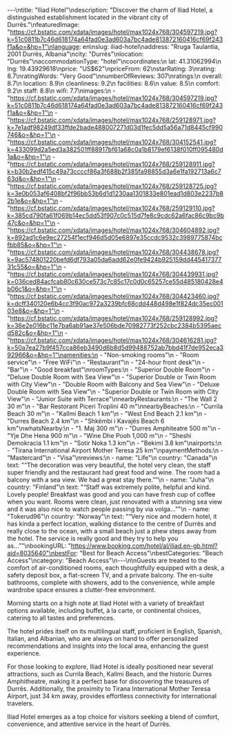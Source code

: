 ---\ntitle: "Iliad Hotel"\ndescription: "Discover the charm of Iliad Hotel, a distinguished establishment located in the vibrant city of Durrës."\nfeaturedImage: "https://cf.bstatic.com/xdata/images/hotel/max1024x768/304597219.jpg?k=51c0811b7c46d618174a64fad0e3ad603a7bc4ade813872160416cf69f243f1a&o=&hp=1"\nlanguage: en\nslug: iliad-hotel\naddress: "Rruga Taulantia, 2001 Durrës, Albania"\ncity: "Durrës"\nlocation: "Durrës"\naccommodationType: "hotel"\ncoordinates:\n  lat: 41.31062994\n  lng: 19.43929618\nprice: "US$62"\npriceFrom: 62\nstarRating: 3\nrating: 8.7\nratingWords: "Very Good"\nnumberOfReviews: 307\nratings:\n  overall: 8.7\n  location: 8.9\n  cleanliness: 9.2\n  facilities: 8.6\n  value: 8.5\n  comfort: 9.2\n  staff: 8.8\n  wifi: 7.7\nimages:\n  - "https://cf.bstatic.com/xdata/images/hotel/max1024x768/304597219.jpg?k=51c0811b7c46d618174a64fad0e3ad603a7bc4ade813872160416cf69f243f1a&o=&hp=1"\n  - "https://cf.bstatic.com/xdata/images/hotel/max1024x768/259128971.jpg?k=7e1adf98249df33ffde2bade488007271d03d1fec5dd5a56a71d8445cf990746&o=&hp=1"\n  - "https://cf.bstatic.com/xdata/images/hotel/max1024x768/304152541.jpg?k=433099d2a5ed3a382501ff88917bf61a68c0a1b8179ef6138f010ff095480d1a&o=&hp=1"\n  - "https://cf.bstatic.com/xdata/images/hotel/max1024x768/259128911.jpg?k=b30b2edf415c49a73ccccf86a3f688b2f385fa98855d3a6e1fa192713a6c763d&o=&hp=1"\n  - "https://cf.bstatic.com/xdata/images/hotel/max1024x768/259128725.jpg?k=3e0b053af6408bf2f96bb53b6d1d1230aa1301833e801ead1d803e2237b82b1e&o=&hp=1"\n  - "https://cf.bstatic.com/xdata/images/hotel/max1024x768/259129110.jpg?k=385cd790fa61f069b14ec5dd53f907c0c515d7fe8c9cdc62a6fac86c9bc9b47c&o=&hp=1"\n  - "https://cf.bstatic.com/xdata/images/hotel/max1024x768/304604892.jpg?k=892ad1c6e9ec27254f1ecf946d5d05e6897e35ccdc9532c3989775874bcfbb85&o=&hp=1"\n  - "https://cf.bstatic.com/xdata/images/hotel/max1024x768/304438678.jpg?k=9ac574801220befd6df793a05da6add62e0fe9424b925159dd44541737731c55&o=&hp=1"\n  - "https://cf.bstatic.com/xdata/images/hotel/max1024x768/304439931.jpg?k=036ced84acfcab80c630ce573c7c85c17c0d0c65257ce55d485180428e4b06c1&o=&hp=1"\n  - "https://cf.bstatic.com/xdata/images/hotel/max1024x768/304423460.jpg?k=dcff340120e6b4cc3f90ac972a3239bfc68cdd448d498e1f824dc35ec00103e8&o=&hp=1"\n  - "https://cf.bstatic.com/xdata/images/hotel/max1024x768/259128992.jpg?k=36e2e016bc11e7ba6ab91ae37e506bde70982773f252cbc2384b5395aecd582c&o=&hp=1"\n  - "https://cf.bstatic.com/xdata/images/hotel/max1024x768/304616281.jpg?k=50a7ea27b9f457cca86eb3490d6b8d5d99488752ab7bbd41f7de952eca392966&o=&hp=1"\namenities:\n  - "Non-smoking rooms"\n  - "Room service"\n  - "Free WiFi"\n  - "Restaurant"\n  - "24-hour front desk"\n  - "Bar"\n  - "Good breakfast"\nroomTypes:\n  - "Superior Double Room"\n  - "Deluxe Double Room with Sea View"\n  - "Superior Double or Twin Room with City View"\n  - "Double Room with Balcony and Sea View"\n  - "Deluxe Double Room with Sea View"\n  - "Superior Double or Twin Room with City View"\n  - "Junior Suite with Terrace"\nnearbyRestaurants:\n  - "The Wall 2 30 m"\n  - "Bar Restorant Piceri Troplini 40 m"\nnearbyBeaches:\n  - "Currila Beach 30 m"\n  - "Kallmi Beach 1 km"\n  - "West End Beach 2.1 km"\n  - "Durres Beach 2.4 km"\n  - "Shkëmbi i Kavajës Beach 6 km"\nwhatsNearby:\n  - "1. Maj 300 m"\n  - "Durres Amphiteatre 500 m"\n  - "Yje Dhe Hena 900 m"\n  - "Wine Dhe Pooh 1,000 m"\n  - "Sheshi Demokracia 1.1 km"\n  - "Sotir Noka 1.3 km"\n  - "Bekimi 3.8 km"\nairports:\n  - "Tirana International Airport Mother Teresa 25 km"\npaymentMethods:\n  - "Mastercard"\n  - "Visa"\nreviews:\n  - name: "Life"\n    country: "Canada"\n    text: "“The decoration was very beautiful, the hotel very clean, the staff super friendly and the restaurant had great food and wine. The room had a balcony with a sea view. We had a great stay there.”"\n  - name: "Juha"\n    country: "Finland"\n    text: "“Staff was extremely polite, helpful and kind. Lovely people! Breakfast was good and you can have fresh cup of coffee when you want. Rooms were clean, just renovated with a stunning sea view and it was also nice to watch people passing by via volga...”"\n  - name: "Tokerud96"\n    country: "Norway"\n    text: "“Very nice and modern hotel, it has kinda a perfect location, walking distance to the centre of Durrës and really close to the ocean, with a small beach just a phew steps away from the hotel.
The service is really good and they try to help you as...”"\nbookingURL: "https://www.booking.com/hotel/al/iliad.en-gb.html?aid=8035640"\nbestFor: "Best for Beach Access"\nbestCategories: "Beach Access"\ncategory: "Beach Access"\n---\n\nGuests are treated to the comfort of air-conditioned rooms, each thoughtfully equipped with a desk, a safety deposit box, a flat-screen TV, and a private balcony. The en-suite bathrooms, complete with showers, add to the convenience, while ample wardrobe space ensures a clutter-free environment.

Morning starts on a high note at Iliad Hotel with a variety of breakfast options available, including buffet, à la carte, or continental choices, catering to all tastes and preferences.

The hotel prides itself on its multilingual staff, proficient in English, Spanish, Italian, and Albanian, who are always on hand to offer personalized recommendations and insights into the local area, enhancing the guest experience.

For those looking to explore, Iliad Hotel is ideally positioned near several attractions, such as Currila Beach, Kallmi Beach, and the historic Durres Amphitheatre, making it a perfect base for discovering the treasures of Durrës. Additionally, the proximity to Tirana International Mother Teresa Airport, just 34 km away, provides effortless connectivity for international travelers.

Iliad Hotel emerges as a top choice for visitors seeking a blend of comfort, convenience, and attentive service in the heart of Durrës.